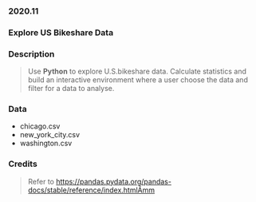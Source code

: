 ### 2020.11

### Explore US Bikeshare Data

### Description
> Use **Python** to explore U.S.bikeshare data. Calculate statistics and build an interactive environment where a user choose the data and filter for a data to analyse.

### Data
* chicago.csv
* new_york_city.csv
* washington.csv

### Credits
> Refer to https://pandas.pydata.org/pandas-docs/stable/reference/index.htmlÂmm
